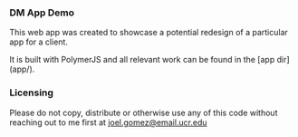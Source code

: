 ### DM App Demo
This web app was created to showcase a potential redesign of a particular app
for a client.

It is built with PolymerJS and all relevant work can be found in the [app dir]
(app/).

### Licensing
Please do not copy, distribute or otherwise use any of this code without 
reaching out to me first at joel.gomez@email.ucr.edu
